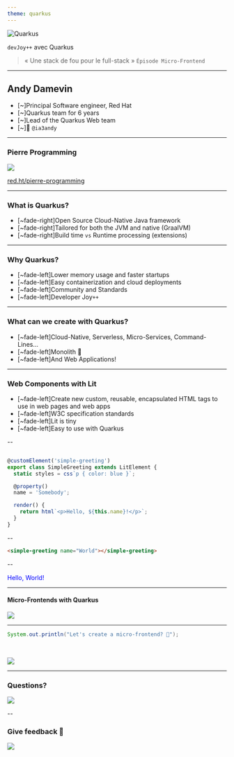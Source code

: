 ```yaml
---
theme: quarkus
---
```

![Quarkus](deck-assets/hero_worldtour.png)  
  
`devJoy++` avec Quarkus

<div class="fragment fade-up">

> « Une stack de fou pour le full-stack »
>`Épisode Micro-Frontend`

</div>

---
  
## Andy Damevin  
  
- [~]Principal Software engineer, Red Hat  
- [~]Quarkus team for 6 years  
- [~]Lead of the Quarkus Web team  
- [~]🐥  `@ia3andy`  

---
### Pierre Programming

![](deck-assets/qr-code-pierre-prog.png)<!-- .element width="50%"  -->  
  
[red.ht/pierre-programming](red.ht/pierre-programming)  

  
---
  
### What is Quarkus?  
  
- [~fade-right]Open Source Cloud-Native Java framework  
- [~fade-right]Tailored for both the JVM and native (GraalVM)  
- [~fade-right]Build time `vs` Runtime processing (extensions)  
  
---
  
### Why Quarkus?  
  
- [~fade-left]Lower memory usage and faster startups  
- [~fade-left]Easy containerization and cloud deployments  
- [~fade-left]Community and Standards
- [~fade-left]Developer Joy`++`  
  
---
  
### What can we create with Quarkus?  
  
- [~fade-left]Cloud-Native, Serverless, Micro-Services, Command-Lines…  
- [~fade-left]Monolith 👻  
- [~fade-left]And Web Applications!  
  
---

### Web Components with Lit

- [~fade-left]Create new custom, reusable, encapsulated HTML tags to use in web pages and web apps
- [~fade-left]W3C specification standards
- [~fade-left]Lit is tiny
- [~fade-left]Easy to use with Quarkus

--

```typescript

@customElement('simple-greeting')
export class SimpleGreeting extends LitElement {
  static styles = css`p { color: blue }`;

  @property()
  name = 'Somebody';

  render() {
    return html`<p>Hello, ${this.name}!</p>`;
  }
}

```

--

```html
<simple-greeting name="World"></simple-greeting>
```

--

<p style="color: blue;">Hello, World!</p>

---

#### Micro-Frontends with Quarkus

![](deck-assets/micro-frontends-quarkus.png)<!-- .element width="100%"  -->  


---
  
```java
System.out.println("Let's create a micro-frontend? 🚀");  
``` 


<br />

![](deck-assets/star-rating.png)<!-- .element width="40%"  --> 

---
  
### Questions?

![](deck-assets/questions.webp)<!-- .element width="50%"  -->  

--

### Give feedback 👊

![](deck-assets/qr-code-feedback-rivieradev-2024.png)<!-- .element width="40%"  -->  

